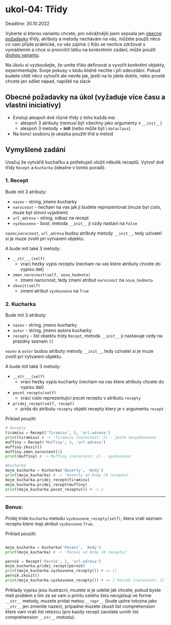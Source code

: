 # ukol-04: Třídy

Deadline: 30.10.2022

Vyberte si kterou variantu chcete, pro odvážnější jsem sepsala jen [obecne požadavky](#obecné-požadavky-na-úkol-vyžaduje-více-času-a-vlastní-iniciativy)  třídy, atributy a metody nechávám na vás, můžete použít něco co vam přijde praktické, co vás zajímá :) Kdo se nechce zdržovat s vymášlením a chce si procvičit látku na konkretním zadání, může použít [druhou variantu](#vymyšlené-zadání).

Na úkolu si vyzkoušejte, že umíte třídu definovat a vyvořit konkrétní objekty, experimentujte. Svoje pokusy v kódu klidně nechte i při odevzdání. Pokud budete chtít něco vytvořit ale nevíte jak, jestli na to jdete dobře, nebo prostě chcete jen sdílet nápad, napiště na slack


## Obecné požadavky na úkol (vyžaduje více času a vlastní iniciativy)

- Existuji alespoň dvě různé třídy z toho každá má:
  - alespoň 3 atributy (nemusí být všechny jako argumenty v `__init__`)
  - alespoň 3 metody + __init__ (nebo může být i `dataclass`)
- Na konci souboru je ukázka použití tříd a metod

## Vymyšlené zadání

Uvažuj že vytváříš kuchařku a potřebuješ uložit několik receptů. Vytvoř dvě třídy  `Recept` a `Kucharka` (idealne v tomto poradi).

### 1. Recept
Bude mít 3 atributy:
  - `nazev` - string, jmeno kucharky
  - `narocnost` - necham na vas jak ji budete reprezentovat (muze byt cislo, muze byt slovni vyjadreni)
  - `url_adresa` - string, odkaz na recept
  - `vyzkouseno` - bool, metoda `__init__` ji vzdy nastavi na `False`

`nazev`,`narocnost`, `url_adresa` budou atributy metody `__init__`, tedy uzivatel si je muze zvolit pri vytvareni objektu.

A bude mít také 3 metody:
  - `__str___(self)`
    - vraci hezky vypis receptu (necham na vas ktere atributy chcete do vypisu dat)
  - `zmen_narocnost(self, nova_hodnota)`
    - zmeni narocnost, tedy zmeni atribut `narocnost` na `nova_hodnota`
  - `zkusit(self)`
    - zmeni atribut `vyzkouseno` na `True`

### 2. Kucharka
Bude mít 3 atributy:
  - `nazev` - string, jmeno kucharky
  - `autor` - string, jmeno autora kucharky
  - `recepty` - list objektu tridy `Recept`, metoda `__init__` ji nastavuje vzdy na prazdny seznam `[]`

`nazev` a `autor` budou atributy metody `__init__`, tedy uzivatel si je muze zvolit pri vytvareni objektu.

A bude mít také 3 metody:
  - `__str___(self)`
    - vraci hezky vypis kucharky (necham na vas ktere atributy chcete do vypisu dat)
  - `pocet_receptu(self)`
    - vraci cislo reprezentujici pocet receptu v atributu `recepty`
  - `pridej_recept(self, recept)`
    - prida do atributu `recepty` objekt recepty ktery je v argumentu `recept`


Priklad pouziti:

```python
# Recepty
tiramisu = Recept('Tiramisu', 5, 'url-adresa')
print(tiramisu) # -> 'Tiramisu (narocnost: 5) - jeste nevyzkouseno'
muffiny = Recept('Muffiny', 3, 'url-adresa')
muffiny.zkusit()
muffiny.zmen_narocnost(2)
print(muffiny) # -> Muffiny (narocnost: 2) - vyzkouseno'

#Kucharka
moje_kucharka = Kucharka('Dezerty', 'Andy')
print(moje_kucharka) # -> 'Dezerty od Andy (0 receptu)'
moje_kucharka.pridej_recept(tiramisu)
moje_kucharka.pridej_recept(muffiny)
print(moje_kucharka.pocet_receptu()) # -> 2
```

---
### Bonus:
Pridej tride `Kucharka` metodu `vyzkousene_recepty(self)`, ktera vrati seznam receptu ktere maji atribut `vyzkouseno` `True`.

Priklad pouziti:

```python

moje_kucharka = Kucharka('Peceni', 'Andy')
print(moje_kucharka) # -> 'Peceni od Andy (0 receptu)'

pernik = Recept('Pernik', 2, 'url-adresa')
moje_kucharka.pridej_recept(pernik)
print(moje_kucharka.vyzkousene_recepty()) # => []
pernik.zkusit()
print(moje_kucharka.vyzkousene_recepty()) # => ['Pernik (narocnost: 2) - vyzkouseno']

```

Priklady vypisu jsou ilustracni, muzete si je udelat jak chcete, pokud byste meli problem s tim ze se vam u printu celeho listu nevypisuji ve forme `__str__` metody, muzete pridat metou `__repr__` (bude uplne totozna jako `__str__` jen zmenite nazev), pripadne muzete zkusit list comprehension ktere vam vrati list retezcu (pro kazdy recept zavolate uvnitr list comprehension `__str__` metodu).
